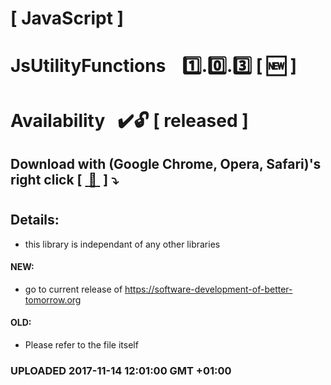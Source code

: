 # [ JavaScript ]
# JsUtilityFunctions &nbsp;&nbsp;&nbsp;:one:.:zero:.:three:&nbsp;[&nbsp;:new:&nbsp;]
#
#
# Availability&nbsp;&nbsp;&nbsp;:heavy_check_mark::unlock: [ released ]
## Download with (Google Chrome, Opera, Safari)'s right click [&nbsp;[ :floppy_disk: ](https://github.com/Dabrowski-Software-Development/JsUtilityFunctions/blob/master/js-utilities-1.0.3.js)&nbsp;]&nbsp;:arrow_heading_down:
#
## Details:
 - this library is independant of any other libraries
 
#### NEW:
 - go to current release of https://software-development-of-better-tomorrow.org
#### OLD:
 - Please refer to the file itself

 ### <strong>UPLOADED 2017-11-14 12:01:00 GMT +01:00</strong>
